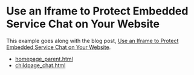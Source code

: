 # Use an Iframe to Protect Embedded Service Chat on Your Website

This example goes along with the blog post, [Use an Iframe to Protect Embedded Service Chat on Your Website](https://developer.salesforce.com/blogs/2020/02/use-an-iframe-to-protect-embedded-service-chat-on-your-website.html).

* [homepage_parent.html](homepage_parent.html)
* [childpage_chat.html](childpage_chat.html)
